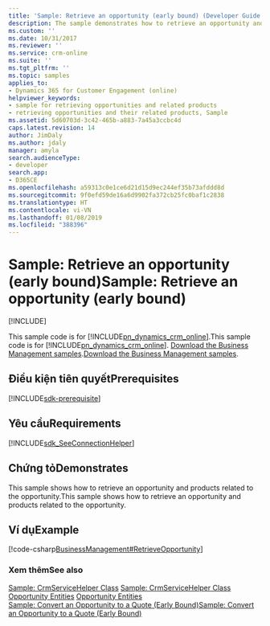 ```yaml
---
title: 'Sample: Retrieve an opportunity (early bound) (Developer Guide for Dynamics 365 for Customer Engagement) | MicrosoftDocs'
description: The sample demonstrates how to retrieve an opportunity and products related to the opportunity.
ms.custom: ''
ms.date: 10/31/2017
ms.reviewer: ''
ms.service: crm-online
ms.suite: ''
ms.tgt_pltfrm: ''
ms.topic: samples
applies_to:
- Dynamics 365 for Customer Engagement (online)
helpviewer_keywords:
- sample for retrieving opportunities and related products
- retrieving opportunities and their related products, Sample
ms.assetid: 5d60703d-3c42-465b-a883-7a45a3ccbc4d
caps.latest.revision: 14
author: JimDaly
ms.author: jdaly
manager: amyla
search.audienceType:
- developer
search.app:
- D365CE
ms.openlocfilehash: a59313c0e1ce6d21d15d9ec244ef35b73afddd8d
ms.sourcegitcommit: 9f0efd59de16a6d9902fa372cb25fc0baf1c2838
ms.translationtype: HT
ms.contentlocale: vi-VN
ms.lasthandoff: 01/08/2019
ms.locfileid: "388396"
---
```

# <a name="sample-retrieve-an-opportunity-early-bound"></a><span data-ttu-id="eb642-103">Sample: Retrieve an opportunity (early bound)</span><span class="sxs-lookup"><span data-stu-id="eb642-103">Sample: Retrieve an opportunity (early bound)</span></span>

[!INCLUDE[](../includes/cc_applies_to_update_9_0_0.md)]

<span data-ttu-id="eb642-104">This sample code is for [!INCLUDE[pn_dynamics_crm_online](../includes/pn-dynamics-crm-online.md)].</span><span class="sxs-lookup"><span data-stu-id="eb642-104">This sample code is for [!INCLUDE[pn_dynamics_crm_online](../includes/pn-dynamics-crm-online.md)].</span></span> <span data-ttu-id="eb642-105">[Download the Business Management samples](https://code.msdn.microsoft.com/Business-Management-Samples-6a482e62).</span><span class="sxs-lookup"><span data-stu-id="eb642-105">[Download the Business Management samples](https://code.msdn.microsoft.com/Business-Management-Samples-6a482e62).</span></span>

## <a name="prerequisites"></a><span data-ttu-id="eb642-106">Điều kiện tiên quyết</span><span class="sxs-lookup"><span data-stu-id="eb642-106">Prerequisites</span></span>
[!INCLUDE[sdk-prerequisite](../includes/sdk-prerequisite.md)]
   
## <a name="requirements"></a><span data-ttu-id="eb642-107">Yêu cầu</span><span class="sxs-lookup"><span data-stu-id="eb642-107">Requirements</span></span>  
[!INCLUDE[sdk_SeeConnectionHelper](../includes/sdk-seeconnectionhelper.md)]
  
## <a name="demonstrates"></a><span data-ttu-id="eb642-108">Chứng tỏ</span><span class="sxs-lookup"><span data-stu-id="eb642-108">Demonstrates</span></span>  
 <span data-ttu-id="eb642-109">This sample shows how to retrieve an opportunity and products related to the opportunity.</span><span class="sxs-lookup"><span data-stu-id="eb642-109">This sample shows how to retrieve an opportunity and products related to the opportunity.</span></span>  
  
## <a name="example"></a><span data-ttu-id="eb642-110">Ví dụ</span><span class="sxs-lookup"><span data-stu-id="eb642-110">Example</span></span>  
 [!code-csharp[BusinessManagement#RetrieveOpportunity](../snippets/csharp/CRMV8/businessmanagement/cs/retrieveopportunity.cs#retrieveopportunity)]  
  
### <a name="see-also"></a><span data-ttu-id="eb642-111">Xem thêm</span><span class="sxs-lookup"><span data-stu-id="eb642-111">See also</span></span>  
 <span data-ttu-id="eb642-112">[Sample: CrmServiceHelper Class](org-service/helper-code-serverconnection-class.md) </span><span class="sxs-lookup"><span data-stu-id="eb642-112">[Sample: CrmServiceHelper Class](org-service/helper-code-serverconnection-class.md) </span></span>  
 <span data-ttu-id="eb642-113">[Opportunity Entities](opportunity-entities.md) </span><span class="sxs-lookup"><span data-stu-id="eb642-113">[Opportunity Entities](opportunity-entities.md) </span></span>  
 [<span data-ttu-id="eb642-114">Sample: Convert an Opportunity to a Quote (Early Bound)</span><span class="sxs-lookup"><span data-stu-id="eb642-114">Sample: Convert an Opportunity to a Quote (Early Bound)</span></span>](sample-convert-opportunity-quote-early-bound.md)
